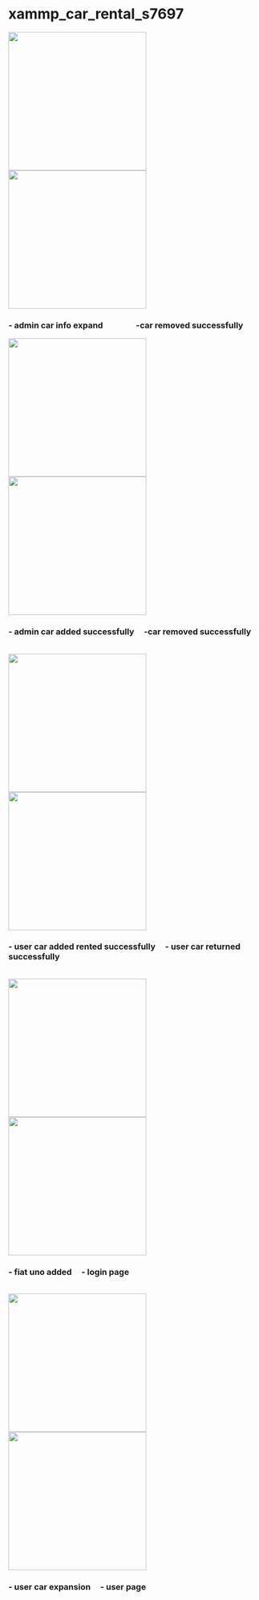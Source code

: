 # xammp_car_rental_s7697

<img src="tutorial_images/admin_car_info_expand.png" width="275">
<img src="tutorial_images/admin_car_removed.png" width="275">
<h3> - admin car info expand    &nbsp;  &nbsp; &nbsp; &nbsp;  &nbsp; &nbsp; &nbsp; &nbsp; -car removed successfully  </h3>
<img src="tutorial_images/car_added_successfully.png" width="275">
<img src="tutorial_images/car_info.png" width="275">
<br>
<h3> - admin car added successfully     &nbsp;  &nbsp; -car removed successfully  </h3>
<br>
<img src="tutorial_images/car_rented.png" width="275">
<img src="tutorial_images/car_returned.png" width="275">

<br>
<h3> - user car added rented successfully     &nbsp;  &nbsp; - user car returned successfully  </h3>
<br>

<img src="tutorial_images/fiat_uno_added.png" width="275">
<img src="tutorial_images/login_page.png" width="275">

<br>
<h3> - fiat uno added     &nbsp;  &nbsp; - login page  </h3>
<br>

<img src="tutorial_images/user_rent_info.png" width="275">
<img src="tutorial_images/user_rent_page.png" width="275">


<br>
<h3> - user car expansion     &nbsp;  &nbsp; - user page  </h3>
<br>


